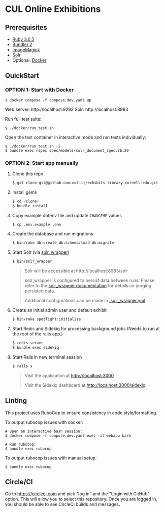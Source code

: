 # CUL Online Exhibitions

## Prerequisites

* [Ruby 3.0.5](https://www.ruby-lang.org/en/documentation/installation/)
* [Bundler 2](https://bundler.io/)
* [ImageMagick](https://imagemagick.org/script/download.php)
* [Solr](https://solr.apache.org/guide/solr/latest/deployment-guide/installing-solr.html)
* Optional: [Docker](https://docs.docker.com/get-docker/)

## QuickStart

### OPTION 1: Start with Docker

```
$ docker compose -f compose.dev.yaml up
```

Web server: http://localhost:9292
Solr: http://localhost:8983

Run full test suite:
```
$ ./docker/run_test.sh
```

Open the test container in interactive mode and run tests individually:

```
$ ./docker/run_test.sh -i
$ bundle exec rspec spec/models/solr_document_spec.rb:20
```

### OPTION 2: Start app manually

1. Clone this repo
   ```sh
   $ git clone git@github.com:cul-it/exhibits-library-cornell-edu.git
   ```

1. Install gems
   ```sh
   $ cd <clone>
   $ bundle install
   ```

1. Copy example dotenv file and update `CHANGEME` values
   ```sh
   $ cp .env.example .env
   ```

1. Create the database and run migrations
   ```sh
   $ bin/rake db:create db:schema:load db:migrate
   ```

1. Start Solr (via [solr_wrapper](https://github.com/cbeer/solr_wrapper))
   ```sh
   $ bin/solr_wrapper
   ```
   > Solr will be accessible at http://localhost:8983/solr
   >
   > solr_wrapper is configured to persist data between runs. Please refer to the [solr_wrapper documentation](https://github.com/cbeer/solr_wrapper#cleaning-your-repository-from-the-command-line) for details on purging persisted data.
   >
   > Additional configurations can be made in [.solr_wrapper.yml](.solr_wrapper.yml)

1. Create an initial admin user and default exhibit
   ```sh
   $ bin/rake spotlight:initialize
   ```

1. Start Redis and Sidekiq for processing background jobs (Needs to run at the root of the rails app.)
   ```sh
   $ redis-server
   $ bundle exec sidekiq
   ```

1. Start Rails in new terminal session
   ```sh
   $ rails s
   ```
   > Visit the application at [http://localhost:3000](http://localhost:3000)
   >
   > Visit the Sidekiq dashboard at [http://localhost:3000/sidekiq](http://localhost:3000/sidekiq)

## Linting

This project uses RuboCop to ensure consistency in code style/formatting.

To output rubocop issues with docker:

```
# Open an interactive bash session:
$ docker compose -f compose.dev.yaml exec -it webapp bash

# Run rubocop:
$ bundle exec rubocop
```

To output rubocop issues with manual setup:

```
$ bundle exec rubocop
```

## Circle/CI
Go to https://circleci.com and pick "log in" and the "Login with GitHub" option.  This will allow you to select this repository.  Once you are logged in, you should be able to see CircleCI builds and messages.   
